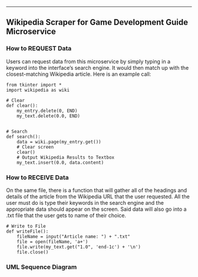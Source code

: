 -----------------------------------------------------
Wikipedia Scraper for Game Development Guide Microservice
-----------------------------------------------------

### How to REQUEST Data
Users can request data from this microservice by simply typing in a keyword into the interface’s search engine. It would then match up with the closest-matching Wikipedia article. Here is an example call:

```
from tkinter import *
import wikipedia as wiki

# Clear
def clear():
    my_entry.delete(0, END)
    my_text.delete(0.0, END)


# Search
def search():
    data = wiki.page(my_entry.get())
    # Clear screen
    clear()
    # Output Wikipedia Results to Textbox
    my_text.insert(0.0, data.content)
```


### How to RECEIVE Data
On the same file, there is a function that will gather all of the headings and details of the article from the Wikipedia URL that the user requested. All the user must do is type their keywords in the search engine and the appropriate data should appear on the screen. Said data will also go into a .txt file that the user gets to name of their choice.

```
# Write to File
def writeFile():
    fileName = input("Article name: ") + ".txt"
    file = open(fileName, 'a+')
    file.write(my_text.get("1.0", 'end-1c') + '\n')
    file.close()

```

### UML Sequence Diagram
